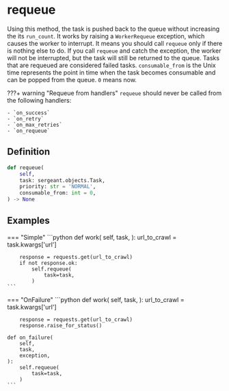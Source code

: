 # requeue

Using this method, the task is pushed back to the queue without increasing the its `run_count`. It works by raising a `WorkerRequeue` exception, which causes the worker to interrupt. It means you should call `requeue` only if there is nothing else to do. If you call `requeue` and catch the exception, the worker will not be interrupted, but the task will still be returned to the queue. Tasks that are requeued are considered failed tasks. `consumable_from` is the Unix time represents the point in time when the task becomes consumable and can be popped from the queue. `0` means now.

???+ warning "Requeue from handlers"
    `requeue` should never be called from the following handlers:

    - `on_success`
    - `on_retry`
    - `on_max_retries`
    - `on_requeue`


## Definition

```python
def requeue(
    self,
    task: sergeant.objects.Task,
    priority: str = 'NORMAL',
    consumable_from: int = 0,
) -> None
```


## Examples

=== "Simple"
    ```python
    def work(
        self,
        task,
    ):
        url_to_crawl = task.kwargs['url']

        response = requests.get(url_to_crawl)
        if not response.ok:
            self.requeue(
                task=task,
            )
    ```
=== "OnFailure"
    ```python
    def work(
        self,
        task,
    ):
        url_to_crawl = task.kwargs['url']

        response = requests.get(url_to_crawl)
        response.raise_for_status()

    def on_failure(
        self,
        task,
        exception,
    ):
        self.requeue(
            task=task,
        )
    ```
